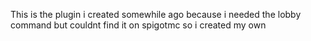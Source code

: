 This is the plugin i created somewhile ago because i needed the lobby command but couldnt find it on spigotmc so i created my own

